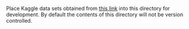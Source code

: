 Place Kaggle data sets obtained from [this link](https://www.kaggle.com/cblesa/world-of-warcraft-battlegrounds) into this directory for development. By default the contents of this directory will not be version controlled.